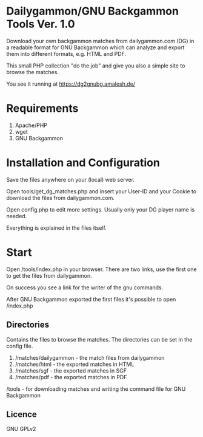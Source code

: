 Dailygammon/GNU Backgammon Tools Ver. 1.0
=
Download your own backgammon matches from dailygammon.com (DG) in a readable format for GNU Backgammon which can analyze and export them into different formats, e.g. HTML and PDF.
  
This small PHP collection "do the job" and give you also a simple site to browse the matches. 

You see it running at https://dg2gnubg.amalesh.de/

# Requirements
1. Apache/PHP
2. wget
3. GNU Backgammon

# Installation and Configuration
Save the files anywhere on your (local) web server.

Open tools/get_dg_matches.php and insert your User-ID and your Cookie to download the files from dailygammon.com.

Open config.php to edit more settings. Usually only your DG player name is needed.

Everything is explained in the files itself.

# Start
Open /tools/index.php in your browser. There are two links, use the first one to get the files from dailygammon.

On success you see a link for the writer of the gnu commands.
  
After GNU Backgammon exported the first files it's possible to open /index.php


## Directories
Contains the files to browse the matches. The directories can be set in the config file.

1. /matches/dailygammon - the match files from dailygammon
2. /matches/html - the exported matches in HTML
3. /matches/sgf - the exported matches in SGF
3. /matches/pdf - the exported matches in PDF

/tools - for downloading matches and writing the command file for GNU Backgammon


## Licence
GNU GPLv2 